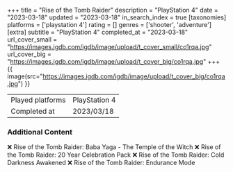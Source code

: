 +++
title = "Rise of the Tomb Raider"
description = "PlayStation 4"
date = "2023-03-18"
updated = "2023-03-18"
in_search_index = true
[taxonomies]
platforms = ['playstation 4']
rating = []
genres = ['shooter', 'adventure']
[extra]
subtitle = "PlayStation 4"
completed_at = "2023-03-18"
url_cover_small = "https://images.igdb.com/igdb/image/upload/t_cover_small/co1rqa.jpg"
url_cover_big = "https://images.igdb.com/igdb/image/upload/t_cover_big/co1rqa.jpg"
+++
{{ image(src="https://images.igdb.com/igdb/image/upload/t_cover_big/co1rqa.jpg") }}

|              |            |
| ------------ | ---------- |
| Played platforms    | PlayStation 4 |
| Completed at | 2023/03/18 |



### Additional Content


❌ Rise of the Tomb Raider: Baba Yaga - The Temple of the Witch
❌ Rise of the Tomb Raider: 20 Year Celebration Pack
❌ Rise of the Tomb Raider: Cold Darkness Awakened
❌ Rise of the Tomb Raider: Endurance Mode